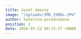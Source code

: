 ```yaml
---
title: Sysel obecný
image: "/uploads/IMG_2908v.JPG"
author: katerina-polednikova
position: 1
date: 2016-07-22 09:13:17 +0000
---
```

